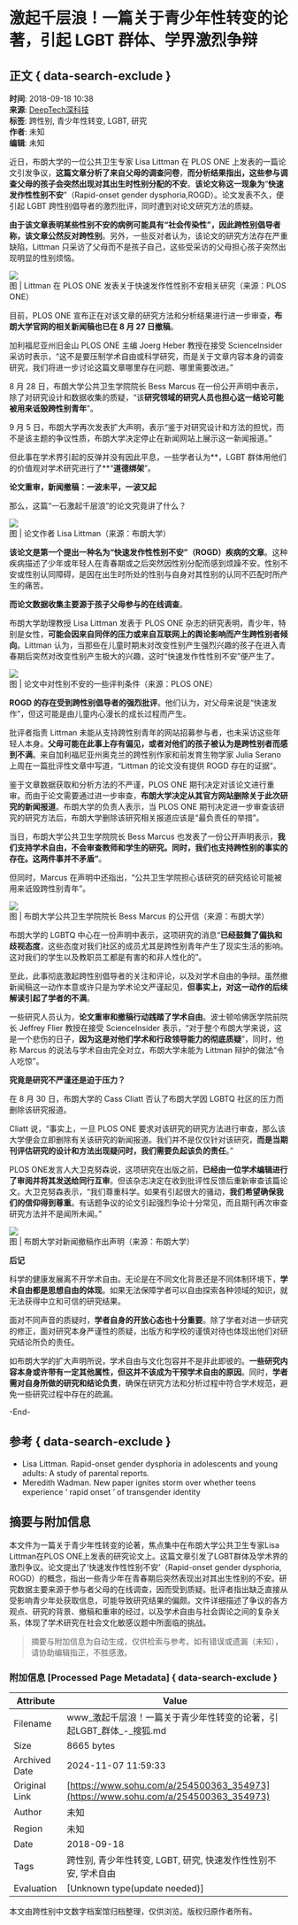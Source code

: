 # 激起千层浪！一篇关于青少年性转变的论著，引起 LGBT 群体、学界激烈争辩

## 正文 { data-search-exclude }


**时间**: 2018-09-18 10:38  
**来源**: [DeepTech深科技](https://www.sohu.com/?spm=smpc.content-abroad.content.1.1730980720144ztZLQDs)  
**标签**: 跨性别, 青少年性转变, LGBT, 研究  
**作者**: 未知  
**编辑**: 未知  

近日，布朗大学的一位公共卫生专家 Lisa Littman 在 PLOS ONE 上发表的一篇论文引发争议，**这篇文章分析了来自父母的调查问卷**，**而分析结果指出，这些参与调查父母的孩子会突然出现对其出生时性别分配的不安**。**该论文称这一现象为**“**快速发作性性别不安**”（Rapid-onset gender dysphoria,ROGD）。论文发表不久，便引起 LGBT 跨性别倡导者的激烈批评，同时遭到对论文研究方法的质疑。

**由于该文章表明某些性别不安的病例可能具有“社会传染性”，因此跨性别倡导者称，该文章公然反对跨性别**。另外，一些反对者认为，该论文的研究方法存在严重缺陷，Littman 只采访了父母而不是孩子自己，这些受采访的父母担心孩子突然出现明显的性别烦恼。

![](http://5b0988e595225.cdn.sohucs.com/images/20180918/47177ac0fbc149109dabc4d8acb6b047.jpeg)  
图 | Littman 在 PLOS ONE 发表关于快速发作性性别不安相关研究（来源：PLOS ONE）

目前，PLOS ONE 宣布正在对该文章的研究方法和分析结果进行进一步审查，**布朗大学官网的相关新闻稿也已在 8 月 27 日撤稿**。

加利福尼亚州旧金山 PLOS ONE 主编 Joerg Heber 教授在接受 ScienceInsider 采访时表示，“这不是要压制学术自由或科学研究，而是关于文章内容本身的调查研究，我们将进一步讨论这篇文章哪里存在问题、哪里需要改进。”

8 月 28 日，布朗大学公共卫生学院院长 Bess Marcus 在一份公开声明中表示，除了对研究设计和数据收集的质疑，“该**研究领域的研究人员也担心这一结论可能被用来诋毁跨性别青年**”。

9 月 5 日，布朗大学再次发表扩大声明，表示“鉴于对研究设计和方法的担忧，而不是该主题的争议性质，布朗大学决定停止在新闻网站上展示这一新闻报道。”

但此事在学术界引起的反弹并没有因此平息，一些学者认为**，LGBT 群体用他们的价值观对学术研究进行了**“**道德绑架**”。

**论文重审，新闻撤稿：一波未平，一波又起**

那么，这篇“一石激起千层浪”的论文究竟讲了什么？

![](http://5b0988e595225.cdn.sohucs.com/images/20180918/32b290e7878a483fbf7850d2208729b0.jpeg)  
图 | 论文作者 Lisa Littman（来源：布朗大学）

**该论文是第一个提出一种名为“****快速发作性性别不安****”（ROGD）疾病的文章**。这种疾病描述了少年或年轻人在青春期或之后突然因性别分配而感到烦躁不安。性别不安或性别认同障碍，是因在出生时所处的性别与自身对其性别的认同不匹配时所产生的痛苦。

**而论文数据收集主要源于孩子父母参与的在线调查**。

布朗大学助理教授 Lisa Littman 发表于 PLOS ONE 杂志的研究表明，青少年，特别是女性，**可能会因来自同伴的压力或来自互联网上的舆论影响而产生跨性别者倾向**。Littman 认为，当那些在儿童时期未对改变性别产生强烈兴趣的孩子在进入青春期后突然对改变性别产生极大的兴趣，这时“快速发作性性别不安”便产生了。

![](http://5b0988e595225.cdn.sohucs.com/images/20180918/55f4b13369cd4eb7b861422c67d8803d.jpeg)  
图 | 论文中对性别不安的一些评判条件（来源：PLOS ONE）

**ROGD 的存在受到跨性别倡导者的强烈批评**。他们认为，对父母来说是“快速发作”，但这可能是由儿童内心漫长的成长过程而产生。

批评者指责 Littman 未能从支持跨性别青年的网站招募参与者，也未采访这些年轻人本身。**父母可能在此事上存有偏见，或者对他们的孩子被认为是跨性别者而感到不满**。来自加利福尼亚州奥克兰的跨性别作家和前发育生物学家 Julia Serano 上周在一篇批评性文章中写道，“Littman 的论文没有提供 ROGD 存在的证据”。

鉴于文章数据获取和分析方法的不严谨，PLOS ONE 期刊决定对该论文进行重审。而由于论文需要通过进一步审查，**布朗大学决定从其官方网站删除关于此次研究的新闻报道**。布朗大学的负责人表示，当 PLOS ONE 期刊决定进一步审查该研究的研究方法后，布朗大学删除该研究相关报道应该是“最负责任的举措”。

当日，布朗大学公共卫生学院院长 Bess Marcus 也发表了一份公开声明表示，**我们支持学术自由，不会审查教师和学生的研究。同时，我们也支持跨性别的事实的存在。这两件事并不矛盾”**。

但同时，Marcus 在声明中还指出，“公共卫生学院担心该研究的研究结论可能被用来诋毁跨性别青年”。

![](http://5b0988e595225.cdn.sohucs.com/images/20180918/e1d2d3a67f2c426d8c1254ba79615db6.jpeg)  
图 | 布朗大学公共卫生学院院长 Bess Marcus 的公开信（来源：布朗大学）

布朗大学的 LGBTQ 中心在一份声明中表示，这项研究的消息“**已经鼓舞了偏执和歧视态度**，这些态度对我们社区的成员尤其是跨性别青年产生了现实生活的影响。这对我们的学生以及教职员工都是有害的和非人性化的”。

至此，此事彻底激起跨性别倡导者的关注和评论，以及对学术自由的争辩。虽然撤新闻稿这一动作本意或许只是为学术论文严谨起见，**但事实上，对这一动作的后续解读引起了学者的不满**。

一些研究人员认为，**论文重审和撤稿行动践踏了学术自由**。波士顿哈佛医学院前院长 Jeffrey Flier 教授在接受 ScienceInsider 表示，“对于整个布朗大学来说，这是一个悲伤的日子，**因为这是对他们学术和行政领导能力的彻底质疑**”，同时，他称 Marcus 的说法与学术自由完全对立，布朗大学未能为 Littman 辩护的做法“令人吃惊”。

**究竟是研究不严谨还是迫于压力？**

在 8 月 30 日，布朗大学的 Cass Cliatt 否认了布朗大学因 LGBTQ 社区的压力而删除该研究报道。

Cliatt 说，“事实上，一旦 PLOS ONE 要求对该研究的研究方法进行审查，那么该大学便会立即删除有关该研究的新闻报道。我们并不是仅仅针对该研究，**而是当期刊评估研究的设计和方法出现疑问时，我们需要负起该负的责任**。”

PLOS ONE发言人大卫克努森说，这项研究在出版之前，**已经由一位学术编辑进行了审阅并将其发送给同行互审**。但该杂志决定在收到批评性反馈后重新审查该篇论文。大卫克努森表示，“我们尊重科学。如果有引起很大的骚动，**我们希望确保我们的信仰得到尊重**。有话题争议的论文引起强烈争论十分常见，而且期刊再次审查研究方法并不是闻所未闻。”

![](http://5b0988e595225.cdn.sohucs.com/images/20180918/542c0f3f0d21466aaba4e10bd2b50033.jpeg)  
图 | 布朗大学对新闻撤稿作出声明（来源：布朗大学）

**后记**

科学的健康发展离不开学术自由。无论是在不同文化背景还是不同体制环境下，**学术自由都是思想自由的体现**。如果无法保障学者可以自由探索各种领域的知识，就无法获得中立和可信的研究结果。

面对不同声音的质疑时，**学者自身的开放心态也十分重要**。除了学者对进一步研究的修正，面对研究本身严谨性的质疑，出版方和学校的谨慎对待也体现出他们对研究结论所负的责任。

如布朗大学的扩大声明所说，学术自由与文化包容并不是非此即彼的。**一些研究内容本身或许带有一定其他属性，但这并不该成为干预学术自由的原因**。同时，**学者需对自身所做的研究和结论负责**，确保在研究方法和分析过程中符合学术规范，避免一些研究过程中存在的疏漏。

\-End-

## 参考 { data-search-exclude }

- Lisa Littman. Rapid-onset gender dysphoria in adolescents and young adults: A study of parental reports.
- Meredith Wadman. New paper ignites storm over whether teens experience ‘ rapid onset ’ of transgender identity
<!-- tcd_original_link https://www.sohu.com/a/254500363_354973 -->
## 摘要与附加信息

<!-- tcd_abstract -->
本文件为一篇关于青少年性转变的论著，焦点集中在布朗大学公共卫生专家Lisa Littman在PLOS ONE上发表的研究论文上。这篇文章引发了LGBT群体及学术界的激烈争议。论文提出了‘快速发作性性别不安’（Rapid-onset gender dysphoria, ROGD）的概念，指出一些青少年在青春期后突然表现出对其出生性别的不安。研究数据主要来源于参与者父母的在线调查，因而受到质疑。批评者指出缺乏直接从受影响青少年处获取信息，可能导致研究结果的偏颇。文件详细描述了争议的各方观点、研究的背景、撤稿和重审的经过，以及学术自由与社会舆论之间的复杂关系，体现了学术研究在社会文化敏感议题中所面临的挑战。
<!-- tcd_abstract_end -->

> 摘要与附加信息为自动生成，仅供检索与参考。如有错误或遗漏（未知），请协助编辑指正，不胜感激。

### 附加信息 [Processed Page Metadata] { data-search-exclude }

| Attribute       | Value                                  |
|-----------------|----------------------------------------|
| Filename        | www_激起千层浪！一篇关于青少年性转变的论著，引起LGBT_群体_-_搜狐.md                             |
| Size            | 8665 bytes                           |
| Archived Date   | 2024-11-07 11:59:33                             |
| Original Link   | [https://www.sohu.com/a/254500363_354973](https://www.sohu.com/a/254500363_354973)                       |
| Author          | 未知                               |
| Region          | 未知                               |
| Date            | 2018-09-18                                 |
| Tags            | 跨性别, 青少年性转变, LGBT, 研究, 快速发作性性别不安, 学术自由                                 |
| Evaluation            | [Unknown type(update needed)]                                 |
<!-- tcd_table_end -->

本文由跨性别中文数字档案馆归档整理，仅供浏览。版权归原作者所有。
